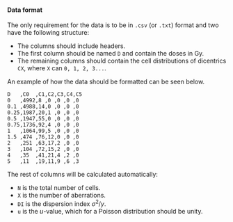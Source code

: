 #### Data format

The only requirement for the data is to be in `.csv` (or `.txt`) format and two have the following structure:

- The columns should include headers.
- The first column should be named `D` and contain the doses in Gy.
- The remaining columns should contain the cell distributions of dicentrics `CX`, where `X` can `0, 1, 2, 3...`.

An example of how the data should be formatted can be seen below.

```
D   ,C0  ,C1,C2,C3,C4,C5
0   ,4992,8 ,0 ,0 ,0 ,0
0.1 ,4988,14,0 ,0 ,0 ,0
0.25,1987,20,1 ,0 ,0 ,0
0.5 ,1947,55,0 ,0 ,0 ,0
0.75,1736,92,4 ,0 ,0 ,0
1   ,1064,99,5 ,0 ,0 ,0
1.5 ,474 ,76,12,0 ,0 ,0
2   ,251 ,63,17,2 ,0 ,0
3   ,104 ,72,15,2 ,0 ,0
4   ,35  ,41,21,4 ,2 ,0
5   ,11  ,19,11,9 ,6 ,3
```

The rest of columns will be calculated automatically:

- `N` is the total number of cells.
- `X` is the number of aberrations.
- `DI` is the dispersion index $σ^{2}/y$.
- `u` is the $u$-value, which for a Poisson distribution should be unity.
